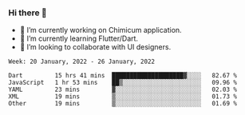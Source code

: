 ### Hi there 👋

<!--
**devcat37/devcat37** is a ✨ _special_ ✨ repository because its `README.md` (this file) appears on your GitHub profile.-->


- 🔭 I’m currently working on Chimicum application.
- 🌱 I’m currently learning Flutter/Dart.
- 👯 I’m looking to collaborate with UI designers.
<!-- - 🤔 I’m looking for help with ... -->

<!--START_SECTION:waka-->
```text
Week: 20 January, 2022 - 26 January, 2022

Dart         15 hrs 41 mins  ████████████████████▓░░░░   82.67 % 
JavaScript   1 hr 53 mins    ██▒░░░░░░░░░░░░░░░░░░░░░░   09.96 % 
YAML         23 mins         ▓░░░░░░░░░░░░░░░░░░░░░░░░   02.03 % 
XML          19 mins         ▒░░░░░░░░░░░░░░░░░░░░░░░░   01.73 % 
Other        19 mins         ▒░░░░░░░░░░░░░░░░░░░░░░░░   01.69 % 
```
<!--END_SECTION:waka-->
